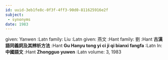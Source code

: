 ```yaml
---
id: uuid-3eb1fe8c-0f3f-4ff3-90d0-811625916e2f
subject: 
 - synonyms
date: 1983
---
```


given: Yanwen :Latn
family: Liu :Latn
given: 燕文 :Hant
family: 劉 :Hant
**古漢語同義詞及其辨析方法** :Hant
**Gu Hanyu tong yi ci ji qi bianxi fangfa** :Latn
In: 
**中國語文** :Hant
**Zhongguo yuwen** :Latn
volume: 3, 1983
